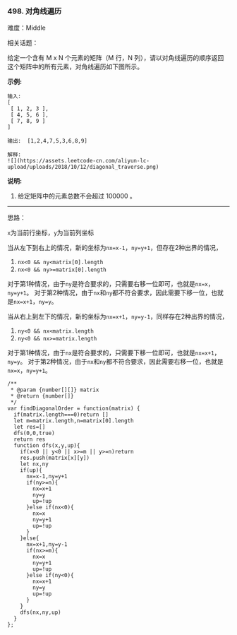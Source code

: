 ### 498. 对角线遍历

难度：Middle

相关话题：

给定一个含有 M x N 个元素的矩阵（M 行，N 列），请以对角线遍历的顺序返回这个矩阵中的所有元素，对角线遍历如下图所示。







**示例:** 



```
输入:
[
 [ 1, 2, 3 ],
 [ 4, 5, 6 ],
 [ 7, 8, 9 ]
]

输出:  [1,2,4,7,5,3,6,8,9]

解释:
![](https://assets.leetcode-cn.com/aliyun-lc-upload/uploads/2018/10/12/diagonal_traverse.png)
```






**说明:** 




1. 给定矩阵中的元素总数不会超过 100000 。






-----

思路：

`x`为当前行坐标，`y`为当前列坐标

当从左下到右上的情况，新的坐标为`nx=x-1`，`ny=y+1`，但存在2种出界的情况，

1. `nx<0 && ny<matrix[0].length`
2. `nx<0 && ny>=matrix[0].length`

对于第1种情况，由于`ny`是符合要求的，只需要右移一位即可，也就是`nx=x`，`ny=y+1`。
对于第2种情况，由于`nx`和`ny`都不符合要求，因此需要下移一位，也就是`nx=x+1`，`ny=y`。

当从右上到左下的情况，新的坐标为`nx=x+1`，`ny=y-1`，同样存在2种出界的情况，

1. `ny<0 && nx<matrix.length`
2. `ny<0 && nx>=matrix.length`

对于第1种情况，由于`nx`是符合要求的，只需要下移一位即可，也就是`nx=x+1`，`ny=y`。
对于第2种情况，由于`nx`和`ny`都不符合要求，因此需要右移一位，也就是`nx=x`，`ny=y+1`。

```
/**
 * @param {number[][]} matrix
 * @return {number[]}
 */
var findDiagonalOrder = function(matrix) {
  if(matrix.length===0)return []
  let m=matrix.length,n=matrix[0].length
  let res=[]
  dfs(0,0,true)
  return res
  function dfs(x,y,up){
    if(x<0 || y<0 || x>=m || y>=n)return
    res.push(matrix[x][y])
    let nx,ny
    if(up){
      nx=x-1,ny=y+1
      if(ny>=n){
        nx=x+1
        ny=y
        up=!up
      }else if(nx<0){
        nx=x
        ny=y+1
        up=!up
      }
    }else{
      nx=x+1,ny=y-1
      if(nx>=m){
        nx=x
        ny=y+1
        up=!up
      }else if(ny<0){
        nx=x+1
        ny=y
        up=!up
      }
    }
    dfs(nx,ny,up)
  }
};
```

